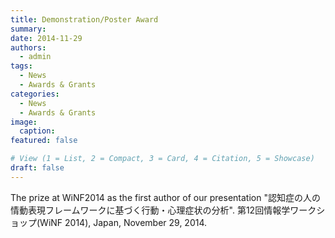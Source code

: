 ```yaml
---
title: Demonstration/Poster Award
summary:  
date: 2014-11-29
authors:
  - admin
tags:
  - News
  - Awards & Grants
categories:
  - News
  - Awards & Grants
image:
  caption: 
featured: false

# View (1 = List, 2 = Compact, 3 = Card, 4 = Citation, 5 = Showcase)
draft: false
---
```


The prize at WiNF2014 as the first author of our presentation "認知症の人の情動表現フレームワークに基づく行動・心理症状の分析".
第12回情報学ワークショップ(WiNF 2014), Japan, November 29, 2014.